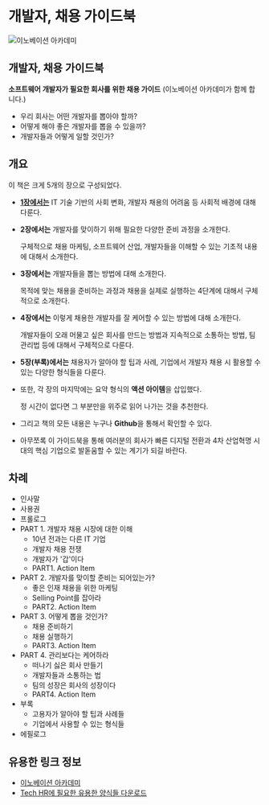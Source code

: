 # 개발자, 채용 가이드북

![&#xC774;&#xB178;&#xBCA0;&#xC774;&#xC158; &#xC544;&#xCE74;&#xB370;&#xBBF8;](https://innovationacademy.kr/static/media/img-about-logo-primary.88303c97.svg)

## 개발자, 채용 가이드북

**소프트웨어 개발자가 필요한 회사를 위한 채용 가이드** \(이노베이션 아카데미가 함께 합니다.\)

* 우리 회사는 어떤 개발자를 뽑아야 할까?
* 어떻게 해야 좋은 개발자를 뽑을 수 있을까?
* 개발자들과 어떻게 일할 것인가?

## 개요

이 책은 크게 5개의 장으로 구성되었다.

* [**1장에서는**](https://github.com/innovationacademy-kr/tech-hr/blob/master/part1/01-or.md#01--10%EB%85%84-%EC%A0%84%EA%B3%BC%EB%8A%94-%EB%8B%A4%EB%A5%B8-it-%EA%B8%B0%EC%97%85) IT 기술 기반의 사회 변화, 개발자 채용의 어려움 등 사회적 배경에 대해 다룬다.
* **2장에서는** 개발자를 맞이하기 위해 필요한 다양한 준비 과정을 소개한다.

  구체적으로 채용 마케팅, 소프트웨어 산업, 개발자들을 이해할 수 있는 기초적 내용에 대해서 소개한다.

* **3장에서는** 개발자들을 뽑는 방법에 대해 소개한다.

  목적에 맞는 채용을 준비하는 과정과 채용을 실제로 실행하는 4단계에 대해서 구체적으로 소개한다.

* **4장에서는** 이렇게 채용한 개발자를 잘 케어할 수 있는 방법에 대해 소개한다.

  개발자들이 오래 머물고 싶은 회사를 만드는 방법과 지속적으로 소통하는 방법, 팀 관리법 등에 대해서 구체적으로 다룬다.

* **5장\(부록\)에서는** 채용자가 알아야 할 팁과 사례, 기업에서 개발자 채용 시 활용할 수 있는 다양한 형식들을 다룬다.
* 또한, 각 장의 마지막에는 요약 형식의 **액션 아이템**을 삽입했다.

  정 시간이 없다면 그 부분만을 위주로 읽어 나가는 것을 추천한다.

* 그리고 책의 모든 내용은 누구나 **Github**을 통해서 확인할 수 있다.
* 아무쪼록 이 가이드북을 통해 여러분의 회사가 빠른 디지털 전환과 4차 산업혁명 시대의 핵심 기업으로 발돋움할 수 있는 계기가 되길 바란다.

## 차례

* 인사말
* 사용권
* 프롤로그
* PART 1. 개발자 채용 시장에 대한 이해
  * 10년 전과는 다른 IT 기업
  * 개발자 채용 전쟁
  * 개발자가 '갑'이다
  * PART1. Action Item
* PART 2. 개발자를 맞이할 준비는 되어있는가?
  * 좋은 인재 채용을 위한 마케팅
  * Selling Point를 잡아라
  * PART2. Action Item
* PART 3. 어떻게 뽑을 것인가?
  * 채용 준비하기
  * 채용 실행하기
  * PART3. Action Item
* PART 4. 관리보다는 케어하라
  * 떠나기 싫은 회사 만들기
  * 개발자들과 소통하는 법
  * 팀의 성장은 회사의 성장이다
  * PART4. Action Item
* 부록
  * 고용자가 알아야 할 팁과 사례들
  * 기업에서 사용할 수 있는 형식들
* 에필로그

## 유용한 링크 정보

* [이노베이션 아카데미](https://innovationacademy.kr/)
* [Tech HR에 필요한 유용한 양식들 다운로드](https://github.com/innovationacademy-kr/tech-hr/tree/master/download)

